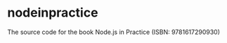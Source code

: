 nodeinpractice
==============

The source code for the book Node.js in Practice (ISBN: 9781617290930)

